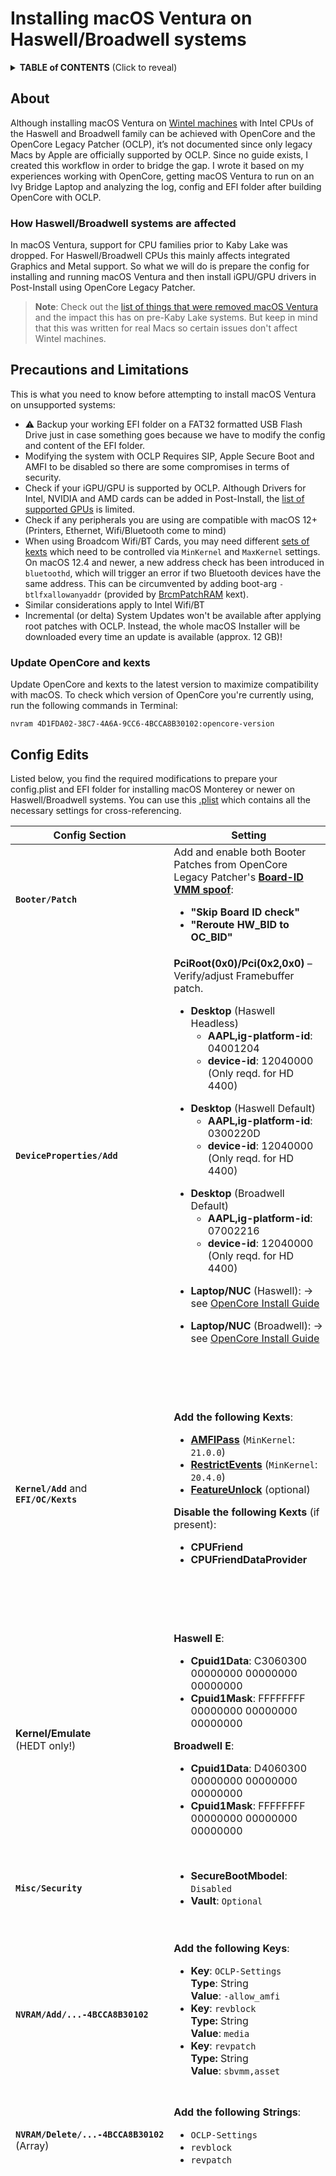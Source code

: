 # Installing macOS Ventura on Haswell/Broadwell systems

<details>
<summary><b>TABLE of CONTENTS</b> (Click to reveal)</summary>

**TABLE of CONTENTS**

- [About](#about)
	- [How Haswell/Broadwell systems are affected](#how-haswellbroadwell-systems-are-affected)
- [Precautions and Limitations](#precautions-and-limitations)
	- [Update OpenCore and kexts](#update-opencore-and-kexts)
- [Config Edits](#config-edits)
- [Testing the changes](#testing-the-changes)
	- [Adjusting the SMBIOS](#adjusting-the-smbios)
		- [When Upgrading from macOS Big Sur 11.3+](#when-upgrading-from-macos-big-sur-113)
		- [When Upgrading from macOS Catalina or older](#when-upgrading-from-macos-catalina-or-older)
- [macOS Ventura Installation](#macos-ventura-installation)
	- [Getting macOS](#getting-macos)
	- [Option 1: Upgrading from macOS 11.3 or newer](#option-1-upgrading-from-macos-113-or-newer)
	- [Option 2: Upgrading from macOS Catalina or older](#option-2-upgrading-from-macos-catalina-or-older)
- [Post-Install](#post-install)
	- [Installing Intel Haswell/Broadwell Graphics Acceleration Patches](#installing-intel-haswellbroadwell-graphics-acceleration-patches)
	- [Installing Drivers for other GPUs](#installing-drivers-for-other-gpus)
	- [Revert SMBIOS (after upgrading from macOS Catlina or older only)](#revert-smbios-after-upgrading-from-macos-catlina-or-older-only)
	- [Removing/Disabling boot-args](#removingdisabling-boot-args)
	- [Verifying AMFI is enabled](#verifying-amfi-is-enabled)
- [OCLP and System Updates](#oclp-and-system-updates)
- [Notes](#notes)
- [Further Resources](#further-resources)
- [Credits](#credits)

</details>

## About
Although installing macOS Ventura on [Wintel machines](https://en.wikipedia.org/wiki/Wintel#Modern_usage_of_the_term) with Intel CPUs of the Haswell and Broadwell family can be achieved with OpenCore and the OpenCore Legacy Patcher (OCLP), it’s not documented since only legacy Macs by Apple are officially supported by OCLP. Since no guide exists, I created this workflow in order to bridge the gap. I wrote it based on my experiences working with OpenCore, getting macOS Ventura to run on an Ivy Bridge Laptop and analyzing the log, config and EFI folder after building OpenCore with OCLP.

### How Haswell/Broadwell systems are affected
In macOS Ventura, support for CPU families prior to Kaby Lake was dropped. For Haswell/Broadwell CPUs this mainly affects integrated Graphics and Metal support. So what we will do is prepare the config for installing and running macOS Ventura and then install iGPU/GPU drivers in Post-Install using OpenCore Legacy Patcher.

> **Note**: Check out the [list of things that were removed macOS Ventura](https://github.com/dortania/OpenCore-Legacy-Patcher/issues/998) and the impact this has on pre-Kaby Lake systems. But keep in mind that this was written for real Macs so certain issues don't affect Wintel machines.

## Precautions and Limitations
This is what you need to know before attempting to install macOS Ventura on unsupported systems:

- :warning: Backup your working EFI folder on a FAT32 formatted USB Flash Drive just in case something goes because we have to modify the config and content of the EFI folder.
- Modifying the system with OCLP Requires SIP, Apple Secure Boot and AMFI to be disabled so there are some compromises in terms of security.
- Check if your iGPU/GPU is supported by OCLP. Although Drivers for Intel, NVIDIA and AMD cards can be added in Post-Install, the [list of supported GPUs](https://dortania.github.io/OpenCore-Legacy-Patcher/PATCHEXPLAIN.html#on-disk-patches) is limited.
- Check if any peripherals you are using are compatible with macOS 12+ (Printers, Ethernet, Wifi/Bluetooth come to mind)
- When using Broadcom Wifi/BT Cards, you may need different [sets of kexts](https://github.com/5T33Z0/OC-Little-Translated/tree/main/10_Kexts_Loading_Sequence_Examples#example-7-broadcom-wifi-and-bluetooth) which need to be controlled via `MinKernel` and `MaxKernel` settings. On macOS 12.4 and newer, a new address check has been introduced in `bluetoothd`, which will trigger an error if two Bluetooth devices have the same address. This can be circumvented by adding boot-arg `-btlfxallowanyaddr` (provided by [BrcmPatchRAM](https://github.com/acidanthera/BrcmPatchRAM) kext).
- Similar considerations apply to Intel Wifi/BT
- Incremental (or delta) System Updates won't be available after applying root patches with OCLP. Instead, the whole macOS Installer will be downloaded every time an update is available (approx. 12 GB)!

### Update OpenCore and kexts
Update OpenCore and kexts to the latest version to maximize compatibility with macOS. To check which version of OpenCore you're currently using, run the following commands in Terminal:

```shell
nvram 4D1FDA02-38C7-4A6A-9CC6-4BCCA8B30102:opencore-version
```

## Config Edits
Listed below, you find the required modifications to prepare your config.plist and EFI folder for installing macOS Monterey or newer on Haswell/Broadwell systems. You can use this [.plist](https://github.com/5T33Z0/OC-Little-Translated/blob/main/14_OCLP_Wintel/plist/Haswell-Broadwell_OCLP_Wintel_Patches.plist) which contains all the necessary settings for cross-referencing.

Config Section | Setting | Description
---------------| ------- | ------------
 **`Booter/Patch`**| Add and enable both Booter Patches from OpenCore Legacy Patcher's [**Board-ID VMM spoof**](https://github.com/5T33Z0/OC-Little-Translated/tree/main/09_Board-ID_VMM-Spoof): <ul> <li> **"Skip Board ID check"** <li> **"Reroute HW_BID to OC_BID"** | Skips board-id checks in macOS &rarr; Allows booting macOS with unsupported, native SMBIOS best suited for your CPU.
**`DeviceProperties/Add`**|**PciRoot(0x0)/Pci(0x2,0x0)** – Verify/adjust Framebuffer patch. <ul><li> **Desktop** (Haswell Headless) <ul><li> **AAPL,ig-platform-id**: 04001204 <li> **device-id**: 12040000 (Only reqd. for HD 4400)</ul></ul><ul><li> **Desktop** (Haswell Default) <ul><li> **AAPL,ig-platform-id**: 0300220D <li> **device-id**: 12040000 (Only reqd. for HD 4400) </ul></ul><ul><li> **Desktop** (Broadwell Default) <ul><li> **AAPL,ig-platform-id**: 07002216 <li> **device-id**: 12040000 (Only reqd. for HD 4400) </ul></ul><ul><li> **Laptop/NUC** (Haswell): &rarr; see [OpenCore Install Guide](https://dortania.github.io/OpenCore-Install-Guide/config-laptop.plist/haswell.html#add-2) </ul><ul><li> **Laptop/NUC** (Broadwell): &rarr; see [OpenCore Install Guide](https://dortania.github.io/OpenCore-Install-Guide/config-laptop.plist/broadwell.html#add-2) </ul>|**iGPU Support**: Intel HD 4200/4400/4600, HD 5000/5100/5200/5600 and Iris Pro 6200 <ul> <li> **Haswell Headless**: For systems with a Haswell CPU using an iMac SMBIOS, iGPU and a GPU which is used for graphics. <li> **Haswell/Broadwell Default**: Use this if you have a Desktop PC and the iGPU is used for driving a display. <li>**Laptop/NUC**: Depending on the iGPU used in your Lapto, Nuc or USDT a different combination of **AAPL,ig-platform-id** and **device-id** may be required. </ul> **Note**: Additional properties need to be added when using the iGPU for displaying graphics. Please refer to the OpenCore Install guide in this case. This section is only here to ensure that you are using the correct `AAPL,ig-platform-id`!
**`Kernel/Add`** and <br>**`EFI/OC/Kexts`** |**Add the following Kexts**:<ul><li>[**AMFIPass**](https://github.com/5T33Z0/OC-Little-Translated/blob/main/14_OCLP_Wintel/AMFIPass.md) (`MinKernel`: `21.0.0`)<li> [**RestrictEvents**](https://github.com/acidanthera/RestrictEvents) (`MinKernel`: `20.4.0`) <li> [**FeatureUnlock**](https://github.com/acidanthera/FeatureUnlock) (optional) </ul> **Disable the following Kexts** (if present): <ul><li> **CPUFriend** <li> **CPUFriendDataProvider**| <ul> <li> **AMFIPass**: Beta kext from OCLP 0.6.7. Allows booting macOS 12+ without disabling AMFI.  <li> **RestrictEvents**: Forces VMM SB model, allowing OTA updates on systems with disabled SIP. Requires additional NVRAM parameters. <li> **FeatureUnlock**: Unlocks additional features in macOS that are only avaiable for certain Mac models/SMBIOSes. <li> **CPUFriend**: When changing the SMBIOS, it's recommeneded to generate a new CPUFriendDataProvider.kext! 
**Kernel/Emulate** <br>(HEDT only!)| **Haswell E**: <ul> <li> **Cpuid1Data**: C3060300 00000000 00000000 00000000 <li> **Cpuid1Mask**: FFFFFFFF 00000000 00000000 00000000 </ul> **Broadwell E**: <ul> <li> **Cpuid1Data**: D4060300 00000000 00000000 00000000 <li> **Cpuid1Mask**: FFFFFFFF 00000000 00000000 00000000 | :warning: Only required for High End Desktop Workstations using Haswell E or Broadwell E CPUs! DON'T add to Desktop, Laptop or NUC configs!
**`Misc/Security`**| <ul> <li>**SecureBootMbodel**: `Disabled` <li> **Vault**: `Optional`| Required when patching in graphics drivers for AMD and NVIDIA cards. Intel HD graphics might work with SecureBootModel set to `Default`. Try for yourself.
**`NVRAM/Add/...-4BCCA8B30102`** | **Add the following Keys**: <ul> <li> **Key**: `OCLP-Settings`<br>**Type**: String <br> **Value**: `-allow_amfi`<li> **Key**: `revblock` <br> **Type:** String <br> **Value**: `media`<li> **Key**: `revpatch` <br> **Type:** String <br> **Value**: `sbvmm,asset`| **Explanaitons**: <ul> <li> Settings for OCLP and RestrictEvents. <li> `revblock`: `media` &rarr; Blocks mediaanalysisd on Ventura+ (for Metal 1 GPUs) which helps with graphical issues <li>`revpatch`: `sbvmm,asset` &rarr; Enables OTA updates and content caching (Check RestrictEvents documentation for details)|
**`NVRAM/Delete/...-4BCCA8B30102`** (Array) | **Add the following Strings**: <ul> <li>  `OCLP-Settings` <li> `revblock` <li> `revpatch` |Deletes NVRAM for these parameters before writing them. Otherwise you would need to perform an NVRAM reset every time you change any of them in the corresponding `Add` section.  
**`NVRAM/Add/...-FE41995C9F82`** | <li> **Change** **`csr-active-config`** to: **`03080000`** <br><br>**Add the following**`boot-args`: <ul><li> **`amfi_get_out_of_my_way=0x1`** or **`amfi=0x80`** (same) <li> **`ipc_control_port_options=0`** <li> **`-disable_sidecar_mac`** (optinal) </ul>**Optional boot-args for GPUs** (Select based on GPU Vendor): <ul><li> **`-radvesa`** <li> **`nv_disable=1`** <li> **`ngfxcompat=1`**<li>**`ngfxgl=1`**<li> **`nvda_drv_vrl=1`** <li> **`agdpmod=vit9696`** | <ul> <li>**`amfi=0x80`**: Disables Apple Mobile File Integrity validation. Required for applying Root Patches with OCLP ~~and booting macOS 12+~~. :bulb: No longer needed for booting thanks to AMFIPass.kext – only for installing Root Patches with OCLP. Disabling AMFI causes issues with [3rd party apps' access to Mics and Cameras](https://github.com/5T33Z0/OC-Little-Translated/blob/main/13_Peripherals/Fixing_Webcams.md).<li> **`ipc_control_port_options=0`**: Required for Intel HD Graphics. Fixes issues with Firefox and electron-based apps like Discord. <li> **`-disable_sidecar_mac`**: For FeatureUnlock &rarr; Disables Sidecar/AirPlay/Universal Control patches. Since the features that can be enabled depend on the chosen SMBIOS refer to the [documentation](https://github.com/acidanthera/FeatureUnlock) <li> **`-radvesa`** (AMD only): Disables hardware acceleration and puts the card in VESA mode. Only required if your screen turns off after installing macOS 12+. Once you've installed the GPU drivers with OCLP, **disable it** so graphics acceleration works! <li> **`nv_disable=1`** (NVIDIA only): Disables hardware acceleration and puts the card in VESA mode. Only required if your screen turns off after installing macOS Ventura. Kepler Cards switch into VESA mode automatically without it. Once you've installed the GPU drivers with OCLP, **disable it** so graphics acceleration works! <li>**`ngfxcompat=1`** (NVIDIA only): Ignores compatibility check in `NVDAStartupWeb`. Not required for Kepler GPUs <li>**`ngfxgl=1`** (NVIDIA only): Disables Metal Spport so OpenGL is used for rendering instead. Not required for Kepler GPUs. <li> **`nvda_drv_vrl=1`** (NVIDIA only): Enables Web Drivers. Not required for Kepler GPUs. <li> **`agdpmod=vit9696`** &rarr; Disables board-id check. Useful if screen turns black after booting macOS which can happen after installing NVIDIA Webdrivers. <li> **`-wegnoigpu`** &rarr; Optional. Disables the iGPU in macOS. **ONLY** required when using an AMD GPU and an SMBIOS for a CPU without on-board graphics (i.e. `iMacPro1,1` or `MacPro7,1`) to let the GPU handle background rendering and other tasks. Requires Polaris or Vega cards to work properly (Navi is not supported by OCLP). Combine with `unfairgva=x` bitmask (x= 1 to 7) to [address DRM issues](https://github.com/5T33Z0/OC-Little-Translated/tree/main/H_Boot-args#unfairgva-overrides)
**`UEFI/Drivers`** and <br> **`EFI/OC/Drivers`**| <ul><li> Add `ResetNvramEntry.efi` to `EFI/OC/Drivers` <li> And to your config:<br> ![resetnvram](https://github.com/5T33Z0/OC-Little-Translated/assets/76865553/8d955605-fb27-401f-abdd-2c616b233418) | Adds a boot menu entry to perform an NVRAM reset but without resetting the order of the boot drives. Requires a BIOS with UEFI support.

## Testing the changes
Once you've added the required kexts and made the necessary changes to your config.plist, save, reboot and perform an NVRAM Reset. If your system still boots fine after that, you can now prepare the system for installing macOS 13.

### Adjusting the SMBIOS
If your system reboots successfully, we need to edit the config one more time to adjust the SMBIOS depending on the macOS Version *currently* installed.

#### When Upgrading from macOS Big Sur 11.3+
When upgrading from macOS 11.3 or newer, we can use macOSes virtualization capabilities to trick it into "thinking" that it is running in a virtual machine so spoofing a macOS compatible SMBIOS is no longer a requirement. Based on your system, use one of the following correct/native SMBIOSes for Haswell/Broadwell CPUs:

- Mount your EFI and open your config.plist. 
- Under `PlatformInfo/Generic`, change `SystemProductname` resembling your hardware.
	- **Desktops**:
		- **`iMac14,4`** &rarr; For Haswell with iGPU only
		- **`iMac15,1`** &rarr; For Haswell with dGPU
		- **`iMac16,1`** &rarr; For Broadwell
	- **Laptops/NUCs** (Haswell): 
		- **`MacBookAir6,1`** = 11″ Screen, Dual Core, iGPU: HD 5000
		- **`MacBookAir6,2`** = 13″ Screen, Dual Core, iGPU: HD 5000
		- **`MacBookPro11,1`** = 13″ Screen, Dual Core, iGPU: Iris 5100 
		- **`MacBookPro11,2`** = 15″ Screen, Quad Core, iGPU: Iris Pro 5200
		- **`MacBookPro11,3`** = 15″ Screen, Quad Core, iGPU: Iris Pro 5200 + dGPU: GT 750M
		- **`MacBookPro11,4`** = 15″ Screen, Quad Core, iGPU: Iris Pro 5200
		- **`MacBookPro11,5`** = 5″ Screen, Quad Core, iGPU: Iris Pro 5200 + dGPU: R9 M370X
		- **`Macmini7,1`** = NUCs/USDTs with HD 5000/Iris 5100 iGPU
	- **Laptops/NUCs** (Broadwell):
		- **`MacBook8,1`** = 12″ Screen, Dual Core (7 Watts), iGP: HD 5300
		- **`MacBookAir7,1`** = 11″ Screen, Dual Core (15 W), iGPU: HD 6000
		- **`MacBookAir7,2`** = 13″ Screen, Dual Core (15 W), iGPU: HD 6000
		- **`MacBookPro12,1`** = 13″ Screen, Dual Core (28 W), iGPU: Iris 6100
		- **`MacBookPro11,2`** = 15″ Screen, Quad Core, iGPU: Iris Pro 5200
		- **`MacBookPro11,3`** = 15″ Screen, Quad Core, iGPU: Iris Pro 5200 + dGPU: GT 750M
		- **`MacBookPro11,4`** = 15″ Screen, Quad Core, iGPU: Iris Pro 5200
		- **`MacBookPro11,5`** = 15″ Screen, Quad Core, iGPU: Iris Pro 5200 + dGPU: R9 370X
		- **`iMac16,1`** = NUC with HD 6000 or Iris Pro 6200 
	- **High Ende Desktop** (Haswell/Broadwell-E): **`iMacPro1,1`** 

Generate new Serials using [**GenSMBIOS**](https://github.com/corpnewt/GenSMBIOS) or [**OCAT**](https://github.com/ic005k/OCAuxiliaryTools/releases)

#### When Upgrading from macOS Catalina or older
Since macOS Catalina and older lack the virtualization capabilities required to apply the VMM Board-ID spoof, switching to a supported SMBIOS temporarily is mandatory in order to be able to install macOS Ventura. Otherwise you will be greeted by the crossed-out circle instead of the Apple logo when trying to boot. So adjust the `SystemProductName` (under `PlatformInfo`) accordingly.

**Supported SMBIOSes**:

- **Desktop**:
	- **`iMac18,1`** or newer
	- **`MacPro7,1`** or **`iMacPro1,1`** (High End Desktops)
- **Laptop**:
	- **`MacBookPro14,1`** or
	- **`MacBookAir8,1`**
- **NUC**:
	- **`Macmini8,1`**

Generate new Serials using [**GenSMBIOS**](https://github.com/corpnewt/GenSMBIOS) or [**OCAT**](https://github.com/ic005k/OCAuxiliaryTools/releases)

> **Note**: Once macOS Ventura is up and running, the VMM Board-ID spoof will work, so you can revert to an SMBIOS best suited for your Haswell/Broadwell CPU for optimal CPU Power Management.

## macOS Ventura Installation
With all the prep work out of the way you can now upgrade to macOS Ventura. Depending on the version of macOS you are coming from, the installation process differs.

### Getting macOS
- Download the latest release of [OpenCore Patcher GUI App](https://github.com/dortania/OpenCore-Legacy-Patcher/releases) and run it
- Click on "Create macOS Installer"
- Next, click on "Download macOS Installer"
- Select macOS 13.x (whatever the latest available build is)  
- Once the download is completed, the "Install macOS Ventura" app will be located in the "Programs" folder

> **Note**: OCLP can also create a USB Installer if you want to perform a clean install (highly recommended)

### Option 1: Upgrading from macOS 11.3 or newer
Only applicable when upgrading from macOS 11.3+. If you are on macOS Catalina or older, use Option 2 instead.

- Run the "Install macOS Ventura" App
- There will be a few reboots
- Boot from the new macOS Partition until it's no longer present in the Boot Picker

Once the installation has finished and the system boots it will run without graphics acceleration if you only have an iGPU or if you GPU is not supported by macOS. We will address this next in Post-Install.

### Option 2: Upgrading from macOS Catalina or older
When upgrading from macOS Catalina or older a clean install from USB flash drive is recommended. To create a USB Installer, you can use OpenCore Legacy Patcher:

- Run Disk utility
- Create a new APFS Volume on your internal HDD/SSD or use a separate internal disk (at least 60 GB in size) for installing macOS 13 – DON'T install it on an external drive – it won't boot!
- Attach an empty USB flash drive for creating the installer (16 GB+)
- Run OCLP and follow the [**instructions**](https://dortania.github.io/OpenCore-Legacy-Patcher/INSTALLER.html#creating-the-installer)
- Once the USB Installer has been created, do the following:
	- Copy the OpenCore-Patcher App to the USB Installer
	- Optional: Copy the following tools (in case internet is not working after):
		- Python Installer
		- MountEFI
		- ProperTree
- Reboot
- Select "Install macOS Ventura" from the BootPicker
- Install macOS Ventura on the volume you prepared earlier
- There will be a few reboots during installation. Boot from the new "Install macOS" Partition until it's no longer present in the Boot Picker
- Next, Boot into macOS Ventura. 

Once the installation has finished and the system boots it will run without graphics acceleration if you only have an iGPU or if you GPU is not supported by macOS. We will address this next in Post-Install.

## Post-Install
OpenCore Legacy patcher can re-install components which were removed from macOS, such as Graphics Drivers, Frameworks, etc. This is called "root patching". For Wintel systems, we will make use of it to install iGPU and GPU drivers primarily.

### Installing Intel Haswell/Broadwell Graphics Acceleration Patches
Once you reach the set-up assistant (where you select your language, time zone, etc), you will notice that the system feels super sluggish – that's normal because it is running in VESA mode without graphics acceleration, since the friendly guys at Apple removed the iGPU drivers for Haswell and Broadwell from macOS.

To bring them back, do the following:

- Run the OpenCore Patcher App
- In the OpenCore Legacy Patcher menu, select "Post Install Root Patch":</br>![Post_Root_Patches](https://github.com/5T33Z0/OC-Little-Translated/assets/76865553/15fe5dc1-793c-465c-9252-1ee6e503c680)
- Follow the instructions of the Patcher App (I don't have a Haswell or Broadwell system, so I can't capture screenshots. I also couldn't find any online.)

### Installing Drivers for other GPUs
- Works basically the same way as installing iGPU drivers
- OCLP detects the GPU and if it has drivers for it, they can be installed. Afterwards, GPU Hardware Acceleration should work. Note that additional settings in OCLP may be required based on the GPU you are using.
- After the drivers have been installed, disable the following `boot-args` prior to rebooting to re-enable GPU graphics acceleration:
  - `-radvesa` – put a `#` in front to disable it: `#-radvesa`
  - `nv_disable=1` – put a `#` in front to disable it: `#nv_disable=1`

> **Note**: Prior to installing macOS updates you probably have to re-enable boot-args for AMD and NVIDIA GPUs again to put 

### Revert SMBIOS (after upgrading from macOS Catlina or older only)
Once macOS Ventura is up and running, the VMM Board-ID spoof will work, so you can now revert to one of the "native" SMBIOSes mentioned in the "When Upgrading from macOS Big Sur 11.3+" section that suits for your Haswell/Broadwell CPU for optimal CPU/GPU Power Management. To further adjust/optimize CPU Power Management, generate a new `CPUFriendDataProvider.kext` with [CPUFriendFriend](https://github.com/corpnewt/CPUFriendFriend) or [One-Key-CPUFriend](https://github.com/stevezhengshiqi/one-key-cpufriend) and add it to your config and EFI.

### Removing/Disabling boot-args
After macOS Ventura is installed and OCLP's root patches have been applied in Post-Install, remove or disable the following boot-args:

- `ipc_control_port_options=0`: ONLY when using a dedicated GPU. You still need it when using the Intel HD 4000 so Firefox and electron-based apps will work.
- `amfi_get_out_of_my_way=0x1`: ONLY needed for re-applying root patches with OCLP after System Updates
- Change `-radvesa` to `#-radvesa` &rarr; This disables the boot-arg which in return re-enables hardware acceleration on AMD GPUs.
- Change `nv_disable=1` to `#nv_disable=1` &rarr; This disables the boot-arg which in return re-enables hardware acceleration on NVIDIA GPUs.

> **Note**: Keep a backup of your currently working EFI folder on a FAT32 USB flash drive just in case your system won't boot after removing/disabling these boot-args!

### Verifying AMFI is enabled
We can check whether or not AMFI is enabled by entering the following command in Terminal:

```shell
sudo /usr/sbin/nvram -p | /usr/bin/grep -c "amfi_get_out_of_my_way=1"
```

- The desired output is `0`: this means, the `amfi_get_out_of_my_way=1` boot-arg which disables AMFI is not present in NVRAM which indicates that AMFI is enabled. This is good.
- If the output is `1`: this means, the `amfi_get_out_of_my_way=1` boot-arg which disables AMFI is present in NVRAM which indicates that AMFI is disabled.

Since the new `AMFIPass.kext` allows booting macOS with applied root patches and SIP as well as SecureBootModel disabled but AMFI enabled, we want the output to be `0`!

## OCLP and System Updates
The major advantage of using OCLP over other Patchers is that it remains on the system even after installing System Updates. After an update, it detects that the graphics drivers are missing and asks you, if you want to to patch them in again, as shown in ths example:</br>![Notify](https://user-images.githubusercontent.com/76865553/181934588-82703d56-1ffc-471c-ba26-e3f59bb8dec6.png)

You just click on "Okay" and the drivers will be re-installed. After the obligatory reboot, everything will be back to normal.

## Notes
- Installing drivers on the system partition breaks its security seal. This affects System Updates: every time a System Update is available, the FULL Installer (about 12 GB) will be downloaded.
- After each System Update, the iGPU/GPU drivers have to be re-installed. OCLP will take care of this. Just make sure to re-enable the appropriate boot-args to put AMD/NVIDIA GPUs in VESA mode prior to updating/upgrading macOS.
- ⚠️ You cannot install macOS Security Response Updates (RSR) on pre-Haswell systems. They will fail to install (more info [**here**](https://github.com/dortania/OpenCore-Legacy-Patcher/issues/1019)).

## Further Resources
- [**Non-Metal Wiki**](https://moraea.github.io/) by Moraea
- [**SMBIOS Compatibility Chart**](https://docs.google.com/spreadsheets/d/1DSxP1xmPTCv-fS1ihM6EDfTjIKIUypwW17Fss-o343U/edit#gid=483826077)
- [**Enabling NVIDIA WebDrivers in macOS 11+**](https://elitemacx86.com/threads/how-to-enable-nvidia-webdrivers-on-macos-big-sur-and-monterey.926/) by elitemacx86.com

## Credits
- Acidanthera for OpenCore, OCLP and numerous Kexts
- Corpnewt for MountEFI, GenSMBIOS and ProperTree
- dhinakg for AMFIPass
- Dortania for [OpenCore Legacy Patcher](https://github.com/dortania/OpenCore-Legacy-Patcher/releases) and [Guide](https://dortania.github.io/OpenCore-Legacy-Patcher/)
